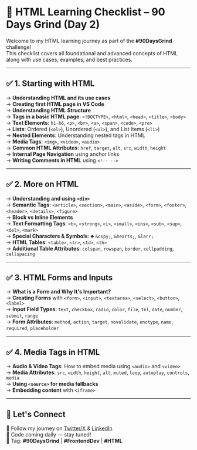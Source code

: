# 📘 HTML Learning Checklist – 90 Days Grind (Day 2)

Welcome to my HTML learning journey as part of the **#90DaysGrind** challenge!  
This checklist covers all foundational and advanced concepts of HTML along with use cases, examples, and best practices.

---

## ✅ 1. Starting with HTML

→ **Understanding HTML and its use cases**  
→ **Creating first HTML page in VS Code**  
→ **Understanding HTML Structure**  
→ **Tags in a basic HTML page**: `<!DOCTYPE>`, `<html>`, `<head>`, `<title>`, `<body>`  
→ **Text Elements**: `h1-h6`, `<p>`, `<br>`, `<a>`, `<span>`, `<code>`, `<pre>`  
→ **Lists**: Ordered (`<ol>`), Unordered (`<ul>`), and List Items (`<li>`)  
→ **Nested Elements**: Understanding nested tags in HTML  
→ **Media Tags**: `<img>`, `<video>`, `<audio>`  
→ **Common HTML Attributes**: `href`, `target`, `alt`, `src`, `width`, `height`  
→ **Internal Page Navigation** using anchor links  
→ **Writing Comments in HTML** using `<!-- -->`

---

## ✅ 2. More on HTML

→ **Understanding and using `<div>`**  
→ **Semantic Tags**: `<article>`, `<section>`, `<main>`, `<aside>`, `<form>`, `<footer>`, `<header>`, `<details>`, `<figure>`  
→ **Block vs Inline Elements**  
→ **Text Formatting Tags**: `<b>`, `<strong>`, `<i>`, `<small>`, `<ins>`, `<sub>`, `<sup>`, `<del>`, `<mark>`  
→ **Special Characters & Symbols**: ♣️ `&copy;`, `&hearts;`, `&larr;`  
→ **HTML Tables**: `<table>`, `<tr>`, `<td>`, `<th>`  
→ **Additional Table Attributes**: `colspan`, `rowspan`, `border`, `cellpadding`, `cellspacing`

---

## ✅ 3. HTML Forms and Inputs

→ **What is a Form and Why It's Important?**  
→ **Creating Forms** with `<form>`, `<input>`, `<textarea>`, `<select>`, `<button>`, `<label>`  
→ **Input Field Types**: `text`, `checkbox`, `radio`, `color`, `file`, `tel`, `date`, `number`, `submit`, `range`  
→ **Form Attributes**: `method`, `action`, `target`, `novalidate`, `enctype`, `name`, `required`, `placeholder`

---

## ✅ 4. Media Tags in HTML

→ **Audio & Video Tags**: How to embed media using `<audio>` and `<video>`  
→ **Media Attributes**: `src`, `width`, `height`, `alt`, `muted`, `loop`, `autoplay`, `controls`, `media`  
→ **Using `<source>` for media fallbacks**  
→ **Embedding content** with `<iframe>`

---

## 📌 Let's Connect

🧠 Follow my journey on [Twitter/X](https://x.com/jayant_bhambu) & [LinkedIn](https://linkedin.com/in/jayant-bhambu)  
📂 Code coming daily — stay tuned!  
📢 Tag: **#90DaysGrind** | **#FrontendDev** | **#HTML**
